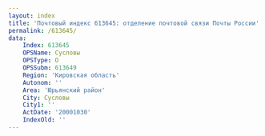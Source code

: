 ```yaml
---
layout: index
title: 'Почтовый индекс 613645: отделение почтовой связи Почты России'
permalink: /613645/
data:
    Index: 613645
    OPSName: Сусловы
    OPSType: О
    OPSSubm: 613649
    Region: 'Кировская область'
    Autonom: ''
    Area: 'Юрьянский район'
    City: Сусловы
    City1: ''
    ActDate: '20001030'
    IndexOld: ''
---
```

